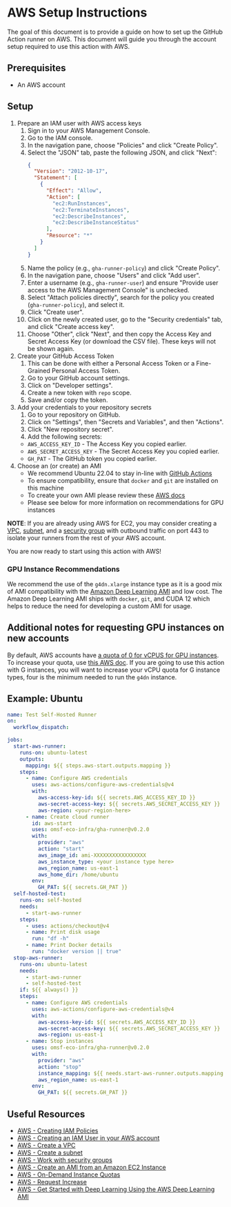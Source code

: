 # AWS Setup Instructions
The goal of this document is to provide a guide on how to set up the GitHub Action runner on AWS. This document will guide you through the account setup required to use this action with AWS.

## Prerequisites
- An AWS account

## Setup
1. Prepare an IAM user with AWS access keys
    1. Sign in to your AWS Management Console.
    2. Go to the IAM console.
    3. In the navigation pane, choose "Policies" and click "Create Policy".
    4. Select the "JSON" tab, paste the following JSON, and click "Next":
        ```json
        {
          "Version": "2012-10-17",
          "Statement": [
            {
              "Effect": "Allow",
              "Action": [
                "ec2:RunInstances",
                "ec2:TerminateInstances",
                "ec2:DescribeInstances",
                "ec2:DescribeInstanceStatus"
              ],
              "Resource": "*"
            }
          ]
        }
        ```
    5. Name the policy (e.g., `gha-runner-policy`) and click "Create Policy".
    6. In the navigation pane, choose "Users" and click "Add user".
    7. Enter a username (e.g., `gha-runner-user`) and ensure "Provide user access to the AWS Management Console" is unchecked.
    8. Select "Attach policies directly", search for the policy you created (`gha-runner-policy`), and select it.
    9. Click "Create user".
    10. Click on the newly created user, go to the "Security credentials" tab, and click "Create access key".
    11. Choose "Other", click "Next", and then copy the Access Key and Secret Access Key (or download the CSV file). These keys will not be shown again.
2. Create your GitHub Access Token
    1. This can be done with either a Personal Access Token or a Fine-Grained Personal Access Token.
    2. Go to your GitHub account settings.
    3. Click on "Developer settings".
    4. Create a new token with `repo` scope.
    5. Save and/or copy the token.
3. Add your credentials to your repository secrets
    1. Go to your repository on GitHub.
    2. Click on "Settings", then "Secrets and Variables", and then "Actions".
    3. Click "New repository secret".
    4. Add the following secrets:
      - `AWS_ACCESS_KEY_ID` - The Access Key you copied earlier.
      - `AWS_SECRET_ACCESS_KEY` - The Secret Access Key you copied earlier.
      - `GH_PAT` - The GitHub token you copied earlier.
4. Choose an (or create) an AMI
    - We recommend Ubuntu 22.04 to stay in-line with [GitHub Actions](https://github.com/actions/runner-images#available-images)
    - To ensure compatibility, ensure that `docker` and `git` are installed on this machine
    - To create your own AMI please review these [AWS docs](https://docs.aws.amazon.com/toolkit-for-visual-studio/latest/user-guide/tkv-create-ami-from-instance.html)
    - Please see below for more information on recommendations for GPU instances

**NOTE**: If you are already using AWS for EC2, you may consider creating a [VPC](https://docs.aws.amazon.com/vpc/latest/userguide/create-vpc.html), [subnet](https://docs.aws.amazon.com/vpc/latest/userguide/create-subnets.html), and a [security group](https://docs.aws.amazon.com/vpc/latest/userguide/working-with-security-groups.html) with outbound traffic on port 443 to isolate your runners from the rest of your AWS account.

You are now ready to start using this action with AWS!

### GPU Instance Recommendations
We recommend the use of the `g4dn.xlarge` instance type as it is a good mix of AMI compatibility with the [Amazon Deep Learning AMI](https://aws.amazon.com/blogs/machine-learning/get-started-with-deep-learning-using-the-aws-deep-learning-ami/) and low cost. The Amazon Deep Learning AMI ships with `docker`, `git`, and CUDA 12 which helps to reduce the need for developing a custom AMI for usage.


## Additional notes for requesting GPU instances on new accounts
By default, AWS accounts have [a quota of 0 for vCPUS for GPU instances](https://docs.aws.amazon.com/AWSEC2/latest/UserGuide/ec2-on-demand-instances.html#ec2-on-demand-instances-limits). To increase your quota, use [this AWS doc](https://docs.aws.amazon.com/AWSEC2/latest/UserGuide/ec2-resource-limits.html#request-increase). If you are going to use this action with G instances, you will want to increase your vCPU quota for G instance types, four is the minimum needed to run the `g4dn` instance.

## Example: Ubuntu
```yaml
name: Test Self-Hosted Runner
on:
  workflow_dispatch:

jobs:
  start-aws-runner:
    runs-on: ubuntu-latest
    outputs:
      mapping: ${{ steps.aws-start.outputs.mapping }}
    steps:
      - name: Configure AWS credentials
        uses: aws-actions/configure-aws-credentials@v4
        with:
          aws-access-key-id: ${{ secrets.AWS_ACCESS_KEY_ID }}
          aws-secret-access-key: ${{ secrets.AWS_SECRET_ACCESS_KEY }}
          aws-region: <your-region-here>
      - name: Create cloud runner
        id: aws-start
        uses: omsf-eco-infra/gha-runner@v0.2.0
        with:
          provider: "aws"
          action: "start"
          aws_image_id: ami-XXXXXXXXXXXXXXXXX
          aws_instance_type: <your instance type here>
          aws_region_name: us-east-1
          aws_home_dir: /home/ubuntu
        env:
          GH_PAT: ${{ secrets.GH_PAT }}
  self-hosted-test:
    runs-on: self-hosted
    needs:
      - start-aws-runner
    steps:
      - uses: actions/checkout@v4
      - name: Print disk usage
        run: "df -h"
      - name: Print Docker details
        run: "docker version || true"
  stop-aws-runner:
    runs-on: ubuntu-latest
    needs:
      - start-aws-runner
      - self-hosted-test
    if: ${{ always() }}
    steps:
      - name: Configure AWS credentials
        uses: aws-actions/configure-aws-credentials@v4
        with:
          aws-access-key-id: ${{ secrets.AWS_ACCESS_KEY_ID }}
          aws-secret-access-key: ${{ secrets.AWS_SECRET_ACCESS_KEY }}
          aws-region: us-east-1
      - name: Stop instances
        uses: omsf-eco-infra/gha-runner@v0.2.0
        with:
          provider: "aws"
          action: "stop"
          instance_mapping: ${{ needs.start-aws-runner.outputs.mapping }}
          aws_region_name: us-east-1
        env:
          GH_PAT: ${{ secrets.GH_PAT }}

```

## Useful Resources
- [AWS - Creating IAM Policies](https://docs.aws.amazon.com/IAM/latest/UserGuide/access_policies_create.html)
- [AWS - Creating an IAM User in your AWS account](https://docs.aws.amazon.com/IAM/latest/UserGuide/id_users_create.html)
- [AWS - Create a VPC](https://docs.aws.amazon.com/vpc/latest/userguide/create-vpc.html)
- [AWS - Create a subnet](https://docs.aws.amazon.com/vpc/latest/userguide/create-subnets.html)
- [AWS - Work with security groups](https://docs.aws.amazon.com/vpc/latest/userguide/working-with-security-groups.html)
- [AWS - Create an AMI from an Amazon EC2 Instance](https://docs.aws.amazon.com/toolkit-for-visual-studio/latest/user-guide/tkv-create-ami-from-instance.html)
- [AWS - On-Demand Instance Quotas](https://docs.aws.amazon.com/AWSEC2/latest/UserGuide/ec2-on-demand-instances.html#ec2-on-demand-instances-limits)
- [AWS - Request Increase](https://docs.aws.amazon.com/AWSEC2/latest/UserGuide/ec2-resource-limits.html#request-increase)
- [AWS - Get Started with Deep Learning Using the AWS Deep Learning AMI](https://aws.amazon.com/blogs/machine-learning/get-started-with-deep-learning-using-the-aws-deep-learning-ami/)
